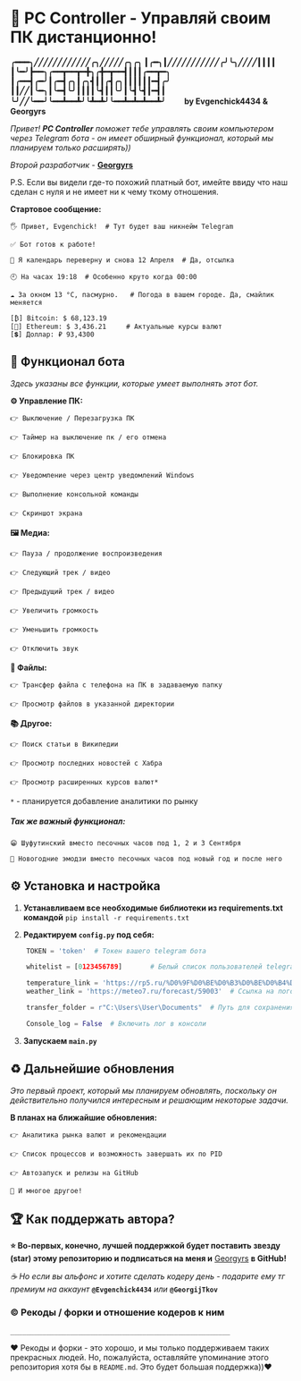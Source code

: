 # 🐍 PC Controller - Управляй своим ПК дистанционно!

**╭━━━╮╱╱╱╱╱╱╱╱╱╱╱╱╭╮╱╱╱╱╱╭╮╭╮
┃╭━╮┃╱╱╱╱╱╱╱╱╱╱╱╭╯╰╮╱╱╱╱┃┃┃┃
┃╰━╯┣━━╮╭━━┳━━┳━╋╮╭╋━┳━━┫┃┃┃╭━━┳━╮
┃╭━━┫╭━╯┃╭━┫╭╮┃╭╮┫┃┃╭┫╭╮┃┃┃┃┃┃━┫╭╯
┃┃╱╱┃╰━╮┃╰━┫╰╯┃┃┃┃╰┫┃┃╰╯┃╰┫╰┫┃━┫┃
╰╯╱╱╰━━╯╰━━┻━━┻╯╰┻━┻╯╰━━┻━┻━┻━━┻╯**
ㅤㅤ  ****by Evgenchick4434 & Georgyrs****


_Привет! **PC Controller** поможет тебе управлять своим компьютером через Telegram бота - он имеет
обширный функционал, который мы планируем только расширять))_

_Второй разработчик_ - **[Georgyrs](https://github.com/Georgyrs)**

P.S. Если вы видели где-то похожий платный бот, имейте ввиду что наш сделан с нуля и не имеет ни к 
чему ткому отношения.

**Стартовое сообщение:**

    🖐 Привет, Evgenchick!  # Тут будет ваш никнейм Telegram

    ✅ Бот готов к работе!

    📅 Я календарь переверну и снова 12 Апреля  # Да, отсылка

    🕘 На часах 19:18  # Особенно круто когда 00:00

    ☁️️ За окном 13 °C, пасмурно.   # Погода в вашем городе. Да, смайлик меняется

    [₿] Bitcoin: $ 68,123.19
    [💎] Ethereum: $ 3,436.21     # Актуальные курсы валют
    [💲] Доллар: ₽ 93,4300


## 🚀 Функционал бота

_Здесь указаны все функции, которые умеет выполнять этот бот._

**⚙️ Управление ПК:**

    👉 Выключение / Перезагрузка ПК

    👉 Таймер на выключение пк / его отмена

    👉 Блокировка ПК

    👉 Уведомление через центр уведомлений Windows

    👉 Выполнение консольной команды

    👉 Скриншот экрана

**🖼️ Медиа:**

    👉 Пауза / продолжение воспроизведения

    👉 Следующий трек / видео

    👉 Предыдущий трек / видео

    👉 Увеличить громкость

    👉 Уменьшить громкость

    👉 Отключить звук

**📁 Файлы:**

    👉 Трансфер файла с телефона на ПК в задаваемую папку

    👉 Просмотр файлов в указанной директории

**📚 Другое:**

    👉 Поиск статьи в Википедии

    👉 Просмотр последних новостей с Хабра

    👉 Просмотр расширенных курсов валют*

`*` - планируется добавление аналитики по рынку



##### Так же важный функционал:

    😁 Шуфутинский вместо песочных часов под 1, 2 и 3 Сентября
    
    🎄 Новогодние эмодзи вместо песочных часов под новый год и после него


## ⚙️ Установка и настройка

1. **Устанавливаем все необходимые библиотеки из requirements.txt
командой** `pip install -r requirements.txt`

2. **Редактируем `config.py` под себя:**
```Python
    TOKEN = 'token'  # Токен вашего telegram бота

    whitelist = [0123456789]       # Белый список пользователей telegram бота

    temperature_link = 'https://rp5.ru/%D0%9F%D0%BE%D0%B3%D0%BE%D0%B4%D0%B0_%D0%B2_%D0%9C%D0%BE%D1%81%D0%BA%D0%B2%D0%B5_(%D0%92%D0%94%D0%9D%D0%A5)'  # Ссылка на погоду для вашего города с сайта rp5.ru
    weather_link = 'https://meteo7.ru/forecast/59003'  # Ссылка на погоду для вашего города с сайта meteo7.ru

    transfer_folder = r"C:\Users\User\Documents"  # Путь для сохранения файлов (трансфер)

    Console_log = False  # Включить лог в консоли
```
3. **Запускаем `main.py`**

## ♻️ Дальнейшие обновления

_Это первый проект, который мы планируем обновлять, поскольку он действительно получился интересным
и решающим некоторые задачи._

**В планах на ближайшие обновления:**

    👉 Аналитика рынка валют и рекомендации

    👉 Список процессов и возможность завершать их по PID

    👉 Автозапуск и релизы на GitHub

    🚀 И многое другое!

## 🏆 Как поддержать автора?

**⭐ Во-первых, конечно, лучшей поддержкой будет поставить звезду (star) этому репозиторию
и подписаться на меня и** [Georgyrs](https://github.com/Georgyrs) **в GitHub!**

_☕ Но если вы альфонс и хотите сделать кодеру день - подарите ему тг премиум на аккаунт_
**`@Evgenchick4434`** _или_ **`@GeorgijTkov`**

### © Рекоды / форки и отношение кодеров к ним
`_______________________________________________________`

❤️ Рекоды и форки - это хорошо, и мы только поддерживаем
таких прекрасных людей. Но, пожалуйста, оставляйте упоминание этого
репозитория хотя бы в `README.md`. Это будет большая поддержка))❤
